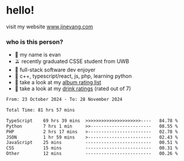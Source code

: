 # hello!

visit my website www.jinevang.com

### who is this person?
- 🦦 my name is evan                                                                  
- 🫒 recently graduated CSSE student from UWB
- 🥕 full-stack software dev enjoyer
- 🍚 c++, typescript/react, js, php, learning python
- 🎹 take a look at my [album rating list](https://bit.ly/albumratings)
- 🧋 take a look at my [drink ratings](https://bit.ly/drinkratings) (rated out of 7)

<!---
jinevang/jinevang is a ✨ special ✨ repository because its `README.md` (this file) appears on your GitHub profile.
You can click the Preview link to take a look at your changes.
--->
<!--START_SECTION:waka-->

```txt
From: 23 October 2024 - To: 28 November 2024

Total Time: 81 hrs 57 mins

TypeScript    69 hrs 39 mins  >>>>>>>>>>>>>>>>>>>>>----   84.78 %
Python        7 hrs 1 min     >>-----------------------   08.55 %
PHP           2 hrs 17 mins   >------------------------   02.78 %
JSON          1 hr 59 mins    >------------------------   02.43 %
JavaScript    25 mins         -------------------------   00.51 %
CSS           15 mins         -------------------------   00.31 %
Other         12 mins         -------------------------   00.26 %
```

<!--END_SECTION:waka-->
